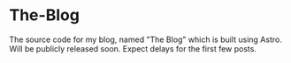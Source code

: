 # The-Blog
The source code for my blog, named "The Blog" which is built using Astro. Will be publicly released soon. Expect delays for the first few posts.
